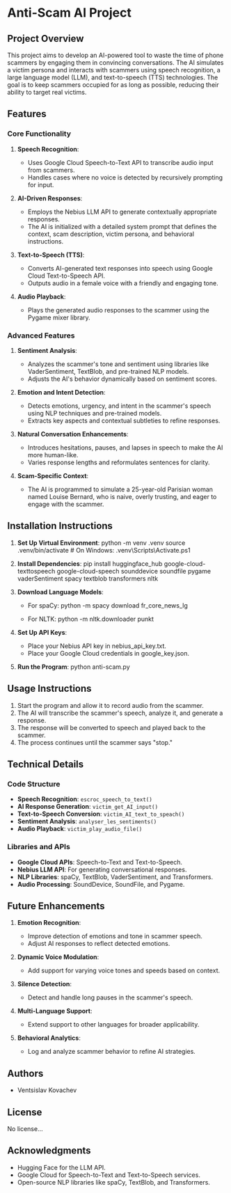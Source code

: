 # Anti-Scam AI Project

## Project Overview

This project aims to develop an AI-powered tool to waste the time of phone scammers by engaging them in convincing conversations. The AI simulates a victim persona and interacts with scammers using speech recognition, a large language model (LLM), and text-to-speech (TTS) technologies. The goal is to keep scammers occupied for as long as possible, reducing their ability to target real victims.

## Features

### Core Functionality
1. **Speech Recognition**: 
   - Uses Google Cloud Speech-to-Text API to transcribe audio input from scammers.
   - Handles cases where no voice is detected by recursively prompting for input.

2. **AI-Driven Responses**:
   - Employs the Nebius LLM API to generate contextually appropriate responses.
   - The AI is initialized with a detailed system prompt that defines the context, scam description, victim persona, and behavioral instructions.

3. **Text-to-Speech (TTS)**:
   - Converts AI-generated text responses into speech using Google Cloud Text-to-Speech API.
   - Outputs audio in a female voice with a friendly and engaging tone.

4. **Audio Playback**:
   - Plays the generated audio responses to the scammer using the Pygame mixer library.

### Advanced Features
1. **Sentiment Analysis**:
   - Analyzes the scammer's tone and sentiment using libraries like VaderSentiment, TextBlob, and pre-trained NLP models.
   - Adjusts the AI's behavior dynamically based on sentiment scores.

2. **Emotion and Intent Detection**:
   - Detects emotions, urgency, and intent in the scammer's speech using NLP techniques and pre-trained models.
   - Extracts key aspects and contextual subtleties to refine responses.

3. **Natural Conversation Enhancements**:
   - Introduces hesitations, pauses, and lapses in speech to make the AI more human-like.
   - Varies response lengths and reformulates sentences for clarity.

4. **Scam-Specific Context**:
   - The AI is programmed to simulate a 25-year-old Parisian woman named Louise Bernard, who is naive, overly trusting, and eager to engage with the scammer.

## Installation Instructions

1. **Set Up Virtual Environment**:
   python -m venv .venv
   source .venv/bin/activate  # On Windows: .venv\Scripts\Activate.ps1

2. **Install Dependencies**:
   pip install huggingface_hub google-cloud-texttospeech google-cloud-speech sounddevice soundfile pygame vaderSentiment spacy textblob transformers nltk

3. **Download Language Models**:
   - For spaCy:
     python -m spacy download fr_core_news_lg

   - For NLTK:
     python -m nltk.downloader punkt

4. **Set Up API Keys**:
   - Place your Nebius API key in nebius_api_key.txt.
   - Place your Google Cloud credentials in google_key.json.

5. **Run the Program**:
   python anti-scam.py

## Usage Instructions

1. Start the program and allow it to record audio from the scammer.
2. The AI will transcribe the scammer's speech, analyze it, and generate a response.
3. The response will be converted to speech and played back to the scammer.
4. The process continues until the scammer says "stop."

## Technical Details

### Code Structure
- **Speech Recognition**: `escroc_speech_to_text()`
- **AI Response Generation**: `victim_get_AI_input()`
- **Text-to-Speech Conversion**: `victim_AI_text_to_speach()`
- **Sentiment Analysis**: `analyser_les_sentiments()`
- **Audio Playback**: `victim_play_audio_file()`

### Libraries and APIs
- **Google Cloud APIs**: Speech-to-Text and Text-to-Speech.
- **Nebius LLM API**: For generating conversational responses.
- **NLP Libraries**: spaCy, TextBlob, VaderSentiment, and Transformers.
- **Audio Processing**: SoundDevice, SoundFile, and Pygame.

## Future Enhancements

1. **Emotion Recognition**:
   - Improve detection of emotions and tone in scammer speech.
   - Adjust AI responses to reflect detected emotions.

2. **Dynamic Voice Modulation**:
   - Add support for varying voice tones and speeds based on context.

3. **Silence Detection**:
   - Detect and handle long pauses in the scammer's speech.

4. **Multi-Language Support**:
   - Extend support to other languages for broader applicability.

5. **Behavioral Analytics**:
   - Log and analyze scammer behavior to refine AI strategies.

## Authors
- Ventsislav Kovachev

## License
No license...

## Acknowledgments
- Hugging Face for the LLM API.
- Google Cloud for Speech-to-Text and Text-to-Speech services.
- Open-source NLP libraries like spaCy, TextBlob, and Transformers. 